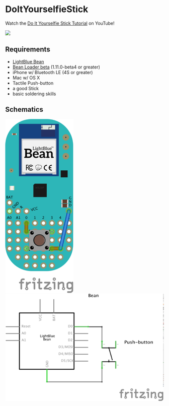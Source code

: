 # DoItYourselfieStick

Watch the [Do It Yourselfie Stick Tutorial](https://youtu.be/yzg0KlxHhAU) on YouTube!

[![](https://c2.staticflickr.com/2/1694/26150297983_3b2cd80e0a_b_d.jpg)](https://www.youtube.com/embed/yzg0KlxHhAU)

## Requirements

- [LightBlue Bean](https://punchthrough.com/bean)
- [Bean Loader beta](https://punchthrough.atlassian.net/wiki/display/PREL/Beta+Releases) (1.11.0-beta4 or greater)
- iPhone w/ Bluetooth LE (4S or greater)
- Mac w/ OS X
- Tactile Push-button
- a good Stick
- basic soldering skills

## Schematics
![](schematic_bb.png?raw=true)
![](schematic_schem.png?raw=true)
